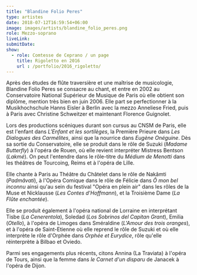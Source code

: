 ```yaml
---
title: "Blandine Folio Peres"
type: artistes
date: 2018-07-12T16:59:54+06:00
image: images/artists/blandine_folio_peres.png
role: Mezzo-soprano
liveLink: 
submitDate: 
show:
  - role: Comtesse de Ceprano / un page
    title: Rigoletto en 2016
    url : /portfolio/2016_rigoletto/
---
```


Après des études de flûte traversière et une maîtrise de musicologie, Blandine Folio Peres se consacre au chant, et entre en 2002 au Conservatoire National Supérieur de Musique de Paris où elle obtient son diplôme, mention très bien en juin 2006. Elle part se perfectionner à la Musikhochschule Hanns Eisler à Berlin avec la mezzo Anneliese Fried, puis à Paris avec Christine Schweitzer et maintenant Florence Guignolet. 

Lors des productions scéniques durant son cursus au CNSM de Paris, elle est l'enfant dans *L'Enfant et les sortilèges*, la Première Prieure dans *Les Dialogues des Carmélites*, ainsi que la nourrice dans *Eugène Onéguine*. Dès sa sortie du Conservatoire, elle se produit dans le rôle de Suzuki (*Madame Butterfly*) à l'opéra de Rouen, où elle revient interpréter Mistress Bentson (*Lakmé*). On peut l'entendre dans le rôle-titre du *Médium de Menotti* dans les théâtres de Tourcoing, Reims et à l'opéra de Lille.

Elle chante à Paris au Théâtre du Châtelet dans le rôle de Nakâmti (*Padmâvati*), à l'Opéra Comique dans le rôle de Félicie dans *Ô mon bel inconnu* ainsi qu'au sein du festival "Opéra en plein air" dans les rôles de la Muse et Nicklausse (*Les Contes d'Hoffmann*), et la Troisième Dame (*La Flûte enchantée*). 

Elle se produit également à l'opéra national de Lorraine en interprétant Tisbe (*La Cenerentola*), Soledad (*Los Sobrinos del Capitan Grant*), Emilia (*Otello*), à l'opéra de Limoges dans Sméraldine (*L'Amour des trois oranges*), et à l'opéra de Saint-Etienne où elle reprend le rôle de Suzuki et où elle interprète le rôle d'Orphée dans *Orphée et Eurydice*, rôle qu'elle réinterprète à Bilbao et Oviedo.

Parmi ses engagements plus récents, citons Annina (La Traviata) à l'opéra de Tours, ainsi que la femme dans *le Carnet d'un disparu* de Janacek à l'opéra de Dijon.

